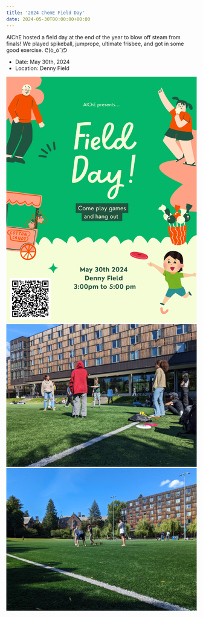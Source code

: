 ```yaml
---
title: '2024 ChemE Field Day'
date: 2024-05-30T00:00:00+00:00
---
```


AIChE hosted a field day at the end of the year to blow off steam from finals!
We played spikeball, jumprope, ultimate frisbee, and got in some good exercise. ᕦ(ò_óˇ)ᕤ

- Date: May 30th, 2024
- Location: Denny Field

![](field-1.png)
![](field-2.jpg)
![](field-3.jpg)



